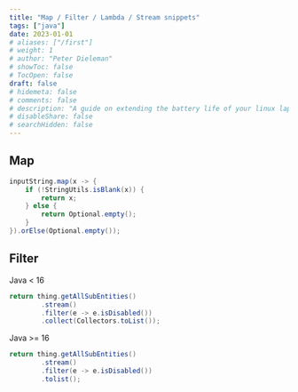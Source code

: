 ```yaml
---
title: "Map / Filter / Lambda / Stream snippets"
tags: ["java"]
date: 2023-01-01
# aliases: ["/first"]
# weight: 1
# author: "Peter Dieleman"
# showToc: false
# TocOpen: false
draft: false
# hidemeta: false
# comments: false
# description: "A guide on extending the battery life of your linux laptop"
# disableShare: false
# searchHidden: false
---
```


## Map

```java
inputString.map(x -> {
    if (!StringUtils.isBlank(x)) {
        return x;
    } else {
        return Optional.empty();
    }
}).orElse(Optional.empty());
```

## Filter

Java < 16

```java
return thing.getAllSubEntities()
        .stream()
        .filter(e -> e.isDisabled())
        .collect(Collectors.toList());
```

Java >= 16

```java
return thing.getAllSubEntities()
        .stream()
        .filter(e -> e.isDisabled())
        .tolist();
```
